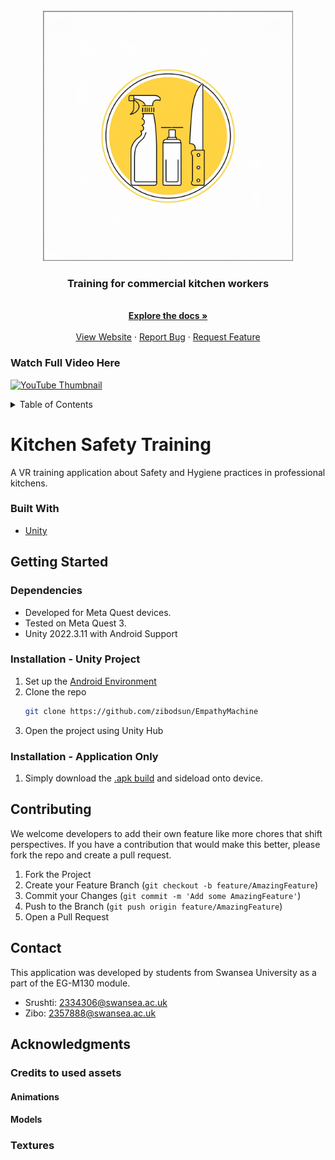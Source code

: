 <!-- Logo -->
<br />
<div align="center">
  <a href="https://github.com/zibodsun/Kitchen-Safety-Training">
    <img src="Assets/_Zibo/logo.jpg" alt="Logo" width="400" height="400">
  </a>

  <h3 align="center">Training for commercial kitchen workers</h3>

  <p align="center">
    <br />
    <a href="https://github.com/zibodsun/Kitchen-Safety-Training/tree/main/Project%20Documentation"><strong>Explore the docs »</strong></a>
    <br />
    <br />
    <a href="https://scott2346413.wixsite.com/childhoodwondervr">View Website</a>
    ·
    <a href="https://github.com/zibodsun/Kitchen-Safety-Training/issues">Report Bug</a>
    ·
    <a href="https://github.com/zibodsun/Kitchen-Safety-Training/issues">Request Feature</a>
  </p>
</div>

### Watch Full Video Here
[<img src="https://img.youtube.com/vi/2zJ5u35rqm0/maxresdefault.jpg" alt="YouTube Thumbnail" width="512"/>](https://www.youtube.com/watch?v=2zJ5u35rqm0)

<!-- Table of Contents -->
<details>
  <summary>Table of Contents</summary>
  <ol>
    <li>
      <a href="#kitchen-safety-training">About The Project</a>
      <ul>
        <li><a href="#built-with">Built With</a></li>
      </ul>
    </li>
    <li>
      <a href="#getting-started">Getting Started</a>
      <ul>
        <li><a href="#dependencies">Dependencies</a></li>
        <li><a href="#installation---unity-project">Installation - Unity Project</a></li>
        <li><a href="#installation---application-only">Installation - Application Only</a></li>
      </ul>
    </li>
    <li><a href="#contributing">Contributing</a></li>
    <li><a href="#contact">Contact</a></li>
    <li><a href="#acknowledgments">Acknowledgments</a></li>
  </ol>
</details>

# Kitchen Safety Training

A VR training application about Safety and Hygiene practices in professional kitchens.

### Built With

* [Unity](https://unity.com/)

## Getting Started

### Dependencies

* Developed for Meta Quest devices.
* Tested on Meta Quest 3.
* Unity 2022.3.11 with Android Support

### Installation - Unity Project

1. Set up the [Android Environment](https://docs.unity3d.com/Manual/android-sdksetup.html)
2. Clone the repo
   ```sh
   git clone https://github.com/zibodsun/EmpathyMachine
   ```
3. Open the project using Unity Hub

### Installation - Application Only

1. Simply download the [.apk build](https://github.com/zibodsun/EmpathyMachine/releases) and sideload onto device.

## Contributing

We welcome developers to add their own feature like more chores that shift perspectives. If you have a contribution that would make this better, please fork the repo and create a pull request.

1. Fork the Project
2. Create your Feature Branch (`git checkout -b feature/AmazingFeature`)
3. Commit your Changes (`git commit -m 'Add some AmazingFeature'`)
4. Push to the Branch (`git push origin feature/AmazingFeature`)
5. Open a Pull Request

## Contact

This application was developed by students from Swansea University as a part of the EG-M130 module.

* Srushti: 2334306@swansea.ac.uk
* Zibo: 2357888@swansea.ac.uk

## Acknowledgments
### Credits to used assets
#### Animations


#### Models


### Textures

